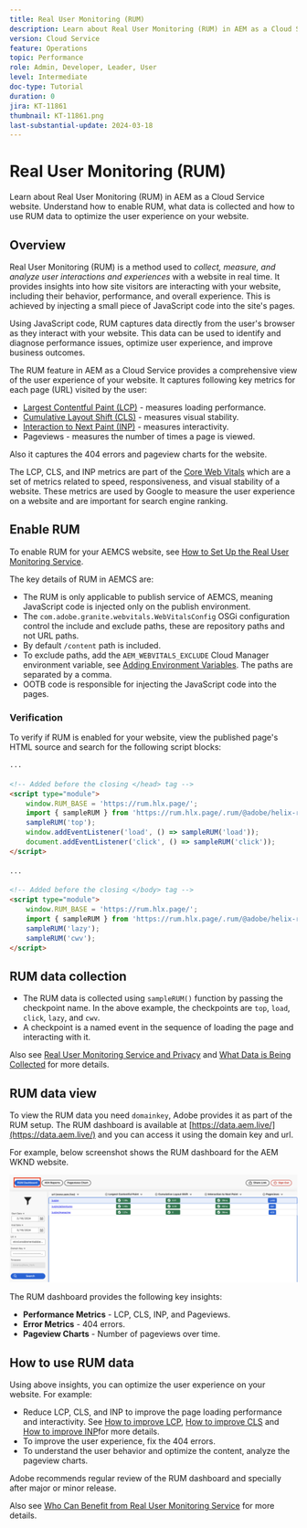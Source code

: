 ```yaml
---
title: Real User Monitoring (RUM)
description: Learn about Real User Monitoring (RUM) in AEM as a Cloud Service website. 
version: Cloud Service
feature: Operations
topic: Performance
role: Admin, Developer, Leader, User
level: Intermediate
doc-type: Tutorial
duration: 0
jira: KT-11861
thumbnail: KT-11861.png
last-substantial-update: 2024-03-18
---
```


# Real User Monitoring (RUM)

Learn about Real User Monitoring (RUM) in AEM as a Cloud Service website. Understand how to enable RUM, what data is collected and how to use RUM data to optimize the user experience on your website.

## Overview

Real User Monitoring (RUM) is a method used to _collect, measure, and analyze user interactions and experiences_ with a website in real time. It provides insights into how site visitors are interacting with your website, including their behavior, performance, and overall experience. This is achieved by injecting a small piece of JavaScript code into the site's pages.

Using JavaScript code, RUM captures data directly from the user's browser as they interact with your website. This data can be used to identify and diagnose performance issues, optimize user experience, and improve business outcomes.

The RUM feature in AEM as a Cloud Service provides a comprehensive view of the user experience of your website. It captures following key metrics for each page (URL) visited by the user:

- [Largest Contentful Paint (LCP)](https://web.dev/articles/lcp) -  measures loading performance.
- [Cumulative Layout Shift (CLS)](https://web.dev/articles/cls) - measures visual stability.
- [Interaction to Next Paint (INP)](https://web.dev/articles/inp) - measures interactivity.
- Pageviews - measures the number of times a page is viewed.

Also it captures the 404 errors and pageview charts for the website.

The LCP, CLS, and INP metrics are part of the [Core Web Vitals](https://web.dev/articles/vitals) which are a set of metrics related to speed, responsiveness, and visual stability of a website. These metrics are used by Google to measure the user experience on a website and are important for search engine ranking.

## Enable RUM

To enable RUM for your AEMCS website, see [How to Set Up the Real User Monitoring Service](https://experienceleague.adobe.com/en/docs/experience-manager-cloud-service/content/implementing/using-cloud-manager/content-requests#how-to-set-up-the-rum-service).

The key details of RUM in AEMCS are:

- The RUM is only applicable to publish service of AEMCS, meaning JavaScript code is injected only on the publish environment.
- The `com.adobe.granite.webvitals.WebVitalsConfig` OSGi configuration control the include and exclude paths, these are repository paths and not URL paths.
- By default `/content` path is included.
- To exclude paths, add the `AEM_WEBVITALS_EXCLUDE` Cloud Manager environment variable, see [Adding Environment Variables](https://experienceleague.adobe.com/en/docs/experience-manager-cloud-service/content/implementing/using-cloud-manager/environment-variables#add-variables). The paths are separated by a comma.
- OOTB code is responsible for injecting the JavaScript code into the pages.

### Verification

To verify if RUM is enabled for your website, view the published page's  HTML source and search for the following script blocks:

```html
...

<!-- Added before the closing </head> tag -->
<script type="module">
    window.RUM_BASE = 'https://rum.hlx.page/';
    import { sampleRUM } from 'https://rum.hlx.page/.rum/@adobe/helix-rum-js@^1/src/index.js';
    sampleRUM('top');
    window.addEventListener('load', () => sampleRUM('load'));
    document.addEventListener('click', () => sampleRUM('click'));
</script>

...

<!-- Added before the closing </body> tag -->
<script type="module">
    window.RUM_BASE = 'https://rum.hlx.page/';
    import { sampleRUM } from 'https://rum.hlx.page/.rum/@adobe/helix-rum-js@^1/src/index.js';
    sampleRUM('lazy');
    sampleRUM('cwv');
</script>
```

## RUM data collection

- The RUM data is collected using `sampleRUM()` function by passing the checkpoint name. In the above example, the checkpoints are `top`, `load`, `click`, `lazy`, and `cwv`.
- A checkpoint is a named event in the sequence of loading the page and interacting with it. 

Also see [Real User Monitoring Service and Privacy](https://experienceleague.adobe.com/en/docs/experience-manager-cloud-service/content/implementing/using-cloud-manager/content-requests#rum-service-and-privacy) and [What Data is Being Collected](https://experienceleague.adobe.com/en/docs/experience-manager-cloud-service/content/implementing/using-cloud-manager/content-requests#what-data-is-being-collected) for more details.

## RUM data view

To view the RUM data you need `domainkey`, Adobe provides it as part of the RUM setup. The RUM dashboard is available at [https://data.aem.live/](https://data.aem.live/) and you can access it using the domain key and url. 

For example, below screenshot shows the RUM dashboard for the AEM WKND website.

![RUM Dashboard](./assets/rum/RUM-Dashboard-WKND.png)

The RUM dashboard provides the following key insights:

- **Performance Metrics** - LCP, CLS, INP, and Pageviews.
- **Error Metrics** - 404 errors.
- **Pageview Charts** - Number of pageviews over time.

## How to use RUM data

Using above insights, you can optimize the user experience on your website. For example:

- Reduce LCP, CLS, and INP to improve the page loading performance and interactivity. See [How to improve LCP](https://web.dev/articles/lcp#improve-lcp), [How to improve CLS](https://web.dev/articles/cls#improve-cls) and [How to improve INP](https://web.dev/articles/inp#improve-inp)for more details.
- To improve the user experience, fix the 404 errors.
- To understand the user behavior and optimize the content, analyze the pageview charts.

Adobe recommends regular review of the RUM dashboard and specially after major or minor release.

Also see [Who Can Benefit from Real User Monitoring Service](https://experienceleague.adobe.com/en/docs/experience-manager-cloud-service/content/implementing/using-cloud-manager/content-requests#who-can-benefit-from-rum-service) for more details.
